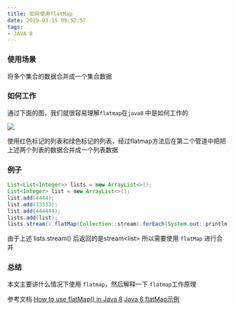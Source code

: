 ```yaml
---
title: 如何使用flatMap
date: 2019-03-15 09:52:57
tags:
- JAVA 8
---
```


### 使用场景

将多个集合的数据合并成一个集合数据

<!-- more -->

### 如何工作

通过下面的图，我们就很容易理解`flatmap`在`java8` 中是如何工作的

![](https://img.mupaie.com/20190304131022877.png)

使用红色标记的列表和绿色标记的列表，经过flatmap方法后在第二个管道中把把上述两个列表的数据合并成一个列表数据

###  例子

```java
List<List<Integer>> lists = new ArrayList<>();
List<Integer> list = new ArrayList<>();
list.add(4444);
list.add(33333);
list.add(444444);
lists.add(list);
lists.stream().flatMap(Collection::stream).forEach(System.out::println);
```
由于上述 lists.stream() 后返回的是stream<list<Integer>> 所以需要使用 `flatMap` 进行合并
### 总结

本文主要讲什么情况下使用 `flatmap`，然后解释一下 `flatmap`工作原理

参考文档
[How to use flatMap() in Java 8](http://www.java67.com/2016/03/how-to-use-flatmap-in-java-8-stream.html)
[Java 8 flatMap示例](https://www.mkyong.com/java8/java-8-flatmap-example/)

